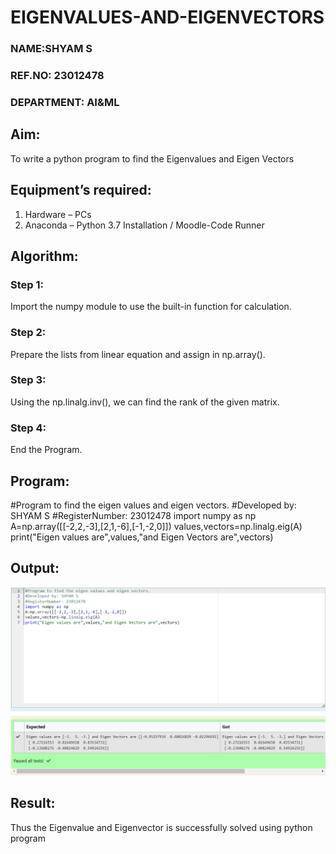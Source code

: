 # EIGENVALUES-AND-EIGENVECTORS
### NAME:SHYAM S
### REF.NO: 23012478
### DEPARTMENT: AI&ML
## Aim:
To write a python program to find the Eigenvalues and Eigen Vectors
## Equipment’s required:
1. 	Hardware – PCs
2. 	Anaconda – Python 3.7 Installation / Moodle-Code Runner
## Algorithm:
### Step 1:
Import the numpy module to use the built-in function for calculation.
### Step 2:
Prepare the lists from linear equation and assign in np.array().
### Step 3:
Using the np.linalg.inv(), we can find the rank of the given matrix.
### Step 4:
End the Program.
## Program:
#Program to find the eigen values and eigen vectors.
#Developed by: SHYAM S
#RegisterNumber: 23012478
import numpy as np
A=np.array([[-2,2,-3],[2,1,-6],[-1,-2,0]])
values,vectors=np.linalg.eig(A)
print("Eigen values are",values,"and Eigen Vectors are",vectors)
## Output:
![Alt text](<Screenshot 2023-12-13 200709.png>)
## Result:
Thus the Eigenvalue and Eigenvector is successfully solved using python program
